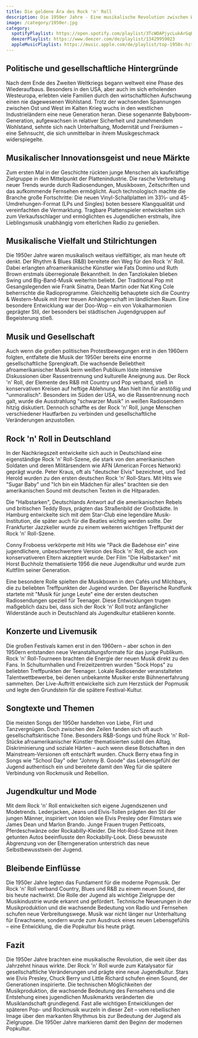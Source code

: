```yaml
---
title: Die goldene Ära des Rock 'n' Roll
description: Die 1950er Jahre - Eine musikalische Revolution zwischen Wirtschaftswunder und gesellschaftlichem Wandel
image: /category/1950er.jpg
category:
  spotifyPlaylist: https://open.spotify.com/playlist/3TcWOAPjycLukArGqHNWhJ
  deezerPlaylist: https://www.deezer.com/de/playlist/13429959023
  appleMusicPlaylist: https://music.apple.com/de/playlist/top-1950s-hits/pl.u-aZb0ky0F1xpM8zM
---
```


## Politische und gesellschaftliche Hintergründe

Nach dem Ende des Zweiten Weltkriegs begann weltweit eine Phase des Wiederaufbaus. Besonders in den USA, aber auch im sich erholenden Westeuropa, erlebten viele Familien durch den wirtschaftlichen Aufschwung einen nie dagewesenen Wohlstand. Trotz der wachsenden Spannungen zwischen Ost und West im Kalten Krieg wuchs in den westlichen Industrieländern eine neue Generation heran. Diese sogenannte Babyboom-Generation, aufgewachsen in relativer Sicherheit und zunehmendem Wohlstand, sehnte sich nach Unterhaltung, Modernität und Freiräumen – eine Sehnsucht, die sich unmittelbar in ihrem Musikgeschmack widerspiegelte.

## Musikalischer Innovationsgeist und neue Märkte

Zum ersten Mal in der Geschichte rückten junge Menschen als kaufkräftige Zielgruppe in den Mittelpunkt der Plattenindustrie. Die rasche Verbreitung neuer Trends wurde durch Radiosendungen, Musikboxen, Zeitschriften und das aufkommende Fernsehen ermöglicht. Auch technologisch machte die Branche große Fortschritte: Die neuen Vinyl-Schallplatten im 33⅓- und 45-Umdrehungen-Format (LPs und Singles) boten bessere Klangqualität und vereinfachten die Vermarktung. Tragbare Plattenspieler entwickelten sich zum Verkaufsschlager und ermöglichten es Jugendlichen erstmals, ihre Lieblingsmusik unabhängig vom elterlichen Radio zu genießen.

## Musikalische Vielfalt und Stilrichtungen

Die 1950er Jahre waren musikalisch weitaus vielfältiger, als man heute oft denkt. Der Rhythm & Blues (R&B) bereitete den Weg für den Rock 'n' Roll. Dabei erlangten afroamerikanische Künstler wie Fats Domino und Ruth Brown erstmals überregionale Bekanntheit. In den Tanzlokalen blieben Swing und Big-Band-Musik weiterhin beliebt. Der Traditional Pop mit Gesangslegenden wie Frank Sinatra, Dean Martin oder Nat King Cole beherrschte die Radioprogramme. Gleichzeitig behauptete sich die Country & Western-Musik mit ihrer treuen Anhängerschaft im ländlichen Raum. Eine besondere Entwicklung war der Doo-Wop – ein von Vokalharmonien geprägter Stil, der besonders bei städtischen Jugendgruppen auf Begeisterung stieß.

## Musik und Gesellschaft

Auch wenn die großen politischen Protestbewegungen erst in den 1960ern folgten, entfaltete die Musik der 1950er bereits eine enorme gesellschaftliche Sprengkraft. Die wachsende Beliebtheit afroamerikanischer Musik beim weißen Publikum löste intensive Diskussionen über Rassentrennung und kulturelle Aneignung aus. Der Rock 'n' Roll, der Elemente des R&B mit Country und Pop verband, stieß in konservativen Kreisen auf heftige Ablehnung. Man hielt ihn für anstößig und "unmoralisch". Besonders im Süden der USA, wo die Rassentrennung noch galt, wurde die Ausstrahlung "schwarzer Musik" in weißen Radiosendern hitzig diskutiert. Dennoch schaffte es der Rock 'n' Roll, junge Menschen verschiedener Hautfarben zu verbinden und gesellschaftliche Veränderungen anzustoßen.

## Rock 'n' Roll in Deutschland

In der Nachkriegszeit entwickelte sich auch in Deutschland eine eigenständige Rock 'n' Roll-Szene, die stark von den amerikanischen Soldaten und deren Militärsendern wie AFN (American Forces Network) geprägt wurde. Peter Kraus, oft als "deutscher Elvis" bezeichnet, und Ted Herold wurden zu den ersten deutschen Rock 'n' Roll-Stars. Mit Hits wie "Sugar Baby" und "Ich bin ein Mädchen für alles" brachten sie den amerikanischen Sound mit deutschen Texten in die Hitparaden.

Die "Halbstarken", Deutschlands Antwort auf die amerikanischen Rebels und britischen Teddy Boys, prägten das Straßenbild der Großstädte. In Hamburg entwickelte sich mit dem Star-Club eine legendäre Musik-Institution, die später auch für die Beatles wichtig werden sollte. Der Frankfurter Jazzkeller wurde zu einem weiteren wichtigen Treffpunkt der Rock 'n' Roll-Szene.

Conny Froboess verkörperte mit Hits wie "Pack die Badehose ein" eine jugendlichere, unbeschwertere Version des Rock 'n' Roll, die auch von konservativeren Eltern akzeptiert wurde. Der Film "Die Halbstarken" mit Horst Buchholz thematisierte 1956 die neue Jugendkultur und wurde zum Kultfilm seiner Generation.

Eine besondere Rolle spielten die Musikboxen in den Cafés und Milchbars, die zu beliebten Treffpunkten der Jugend wurden. Der Bayerische Rundfunk startete mit "Musik für junge Leute" eine der ersten deutschen Radiosendungen speziell für Teenager. Diese Entwicklungen trugen maßgeblich dazu bei, dass sich der Rock 'n' Roll trotz anfänglicher Widerstände auch in Deutschland als Jugendkultur etablieren konnte.

## Konzerte und Livemusik

Die großen Festivals kamen erst in den 1960ern – aber schon in den 1950ern entstanden neue Veranstaltungsformate für das junge Publikum. Rock 'n' Roll-Tourneen brachten die Energie der neuen Musik direkt zu den Fans. In Schulturnhallen und Freizeitzentren wurden "Sock Hops" zu beliebten Treffpunkten der Teenager. Lokale Radiosender veranstalteten Talentwettbewerbe, bei denen unbekannte Musiker erste Bühnenerfahrung sammelten. Der Live-Auftritt entwickelte sich zum Herzstück der Popmusik und legte den Grundstein für die spätere Festival-Kultur.

## Songtexte und Themen

Die meisten Songs der 1950er handelten von Liebe, Flirt und Tanzvergnügen. Doch zwischen den Zeilen fanden sich oft auch gesellschaftskritische Töne. Besonders R&B-Songs und frühe Rock 'n' Roll-Stücke afroamerikanischer Künstler thematisierten subtil den Alltag, Diskriminierung und soziale Härten – auch wenn diese Botschaften in den Mainstream-Versionen oft entschärft wurden. Chuck Berry etwa fing in Songs wie "School Day" oder "Johnny B. Goode" das Lebensgefühl der Jugend authentisch ein und bereitete damit den Weg für die spätere Verbindung von Rockmusik und Rebellion.

## Jugendkultur und Mode

Mit dem Rock 'n' Roll entwickelten sich eigene Jugendszenen und Modetrends. Lederjacken, Jeans und Elvis-Tollen prägten den Stil der jungen Männer, inspiriert von Idolen wie Elvis Presley oder Filmstars wie James Dean und Marlon Brando. Junge Frauen trugen Petticoats, Pferdeschwänze oder Rockabilly-Kleider. Die Hot-Rod-Szene mit ihren getunten Autos beeinflusste den Rockabilly-Look. Diese bewusste Abgrenzung von der Elterngeneration unterstrich das neue Selbstbewusstsein der Jugend.

## Bleibende Einflüsse

Die 1950er Jahre legten das Fundament für die moderne Popmusik. Der Rock 'n' Roll verband Country, Blues und R&B zu einem neuen Sound, der bis heute nachwirkt. Die Rolle der Jugend als wichtige Zielgruppe der Musikindustrie wurde erkannt und gefördert. Technische Neuerungen in der Musikproduktion und die wachsende Bedeutung von Radio und Fernsehen schufen neue Verbreitungswege. Musik war nicht länger nur Unterhaltung für Erwachsene, sondern wurde zum Ausdruck eines neuen Lebensgefühls – eine Entwicklung, die die Popkultur bis heute prägt.

## Fazit

Die 1950er Jahre brachten eine musikalische Revolution, die weit über das Jahrzehnt hinaus wirkte. Der Rock 'n' Roll wurde zum Katalysator für gesellschaftliche Veränderungen und prägte eine neue Jugendkultur. Stars wie Elvis Presley, Chuck Berry und Little Richard schufen einen Sound, der Generationen inspirierte. Die technischen Möglichkeiten der Musikproduktion, die wachsende Bedeutung des Fernsehens und die Entstehung eines jugendlichen Musikmarkts veränderten die Musiklandschaft grundlegend. Fast alle wichtigen Entwicklungen der späteren Pop- und Rockmusik wurzeln in dieser Zeit – vom rebellischen Image über den markanten Rhythmus bis zur Bedeutung der Jugend als Zielgruppe. Die 1950er Jahre markieren damit den Beginn der modernen Popkultur.